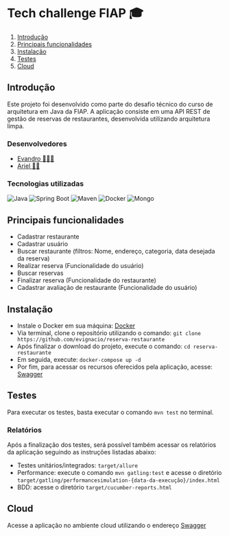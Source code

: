 # Tech challenge FIAP 🎓

1. [Introdução](#Introducao)
2. [Principais funcionalidades](#Funcionalidades)
3. [Instalação](#Instalacao)
4. [Testes](#Testes)
5. [Cloud](#cloud)

## Introdução
Este projeto foi desenvolvido como parte do desafio técnico do curso de arquitetura em Java da FIAP. A aplicação consiste em uma API REST de gestão de reservas de restaurantes, desenvolvida utilizando arquitetura limpa.

### Desenvolvedores
* [Evandro 🧑🏾‍💻](https://github.com/evignacio) <br>
* [Ariel 🧑‍💻](https://github.com/Neuyer)

### Tecnologias utilizadas
![Java](https://img.shields.io/badge/Java-21-blue?style=for-the-badge&logo=java)
![Spring Boot](https://img.shields.io/badge/Spring%20Boot-3.3.5-brightgreen?style=for-the-badge)
![Maven](https://img.shields.io/badge/Maven-3.8.6-C71A36?style=for-the-badge&logo=apachemaven)
![Docker](https://img.shields.io/badge/Docker-24.0.6-2496ED?style=for-the-badge&logo=docker)
![Mongo](https://img.shields.io/badge/MongoDB-4EA94B?style=for-the-badge&logo=mongodb&logoColor=white)

## Principais funcionalidades
* Cadastrar restaurante
* Cadastrar usuário
* Buscar restaurante (filtros: Nome, endereço, categoria, data desejada da reserva)
* Realizar reserva (Funcionalidade do usuário)
* Buscar reservas
* Finalizar reserva (Funcionalidade do restaurante)
* Cadastrar avaliação de restaurante (Funcionalidade do usuário)

## Instalação
* Instale o Docker em sua máquina: [Docker](https://docs.docker.com/engine/install/)
* Via terminal, clone o repositório utilizando o comando: `git clone https://github.com/evignacio/reserva-restaurante`
* Após finalizar o download do projeto, execute o comando: `cd reserva-restaurante`
* Em seguida, execute: `docker-compose up -d`
* Por fim, para acessar os recursos oferecidos pela aplicação, acesse: [Swagger](http://localhost:8080/swagger-ui/index.html#/)

## Testes
Para executar os testes, basta executar o comando `mvn test` no terminal.

### Relatórios
Após a finalização dos testes, será possível também acessar os relatórios da aplicação seguindo as instruções listadas abaixo:
* Testes unitários/integrados: `target/allure`
* Performance: execute o comando `mvn gatling:test` e acesse o diretório `target/gatling/performancesimulation-{data-da-execução}/index.html`
* BDD: acesse o diretório `target/cucumber-reports.html`

## Cloud
Acesse a aplicação no ambiente cloud utilizando o endereço [Swagger](https://reserva-restaurate.onrender.com/swagger-ui/index.html)